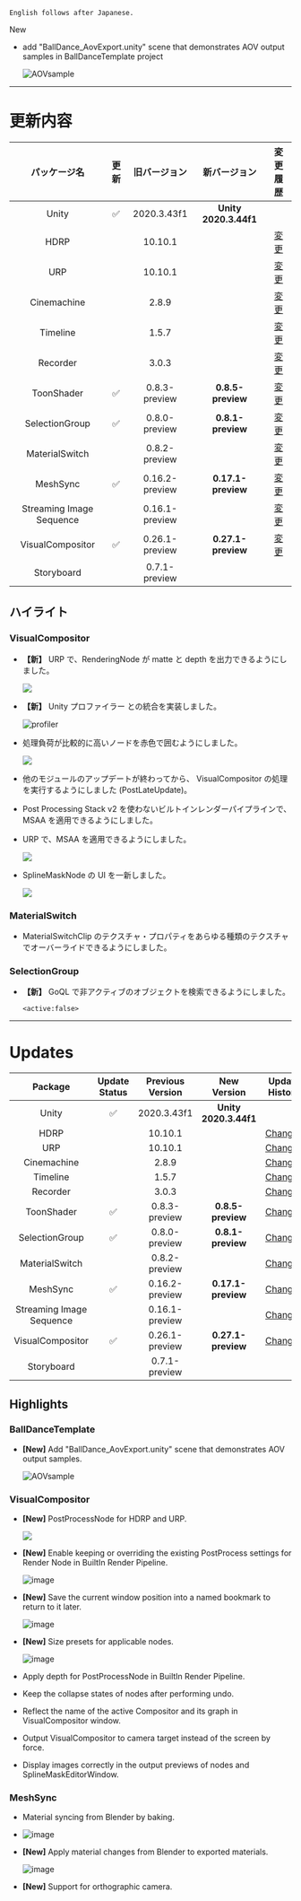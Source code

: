 ```
English follows after Japanese.
```

New
* add "BallDance_AovExport.unity" scene that demonstrates AOV output samples in BallDanceTemplate project
 
  ![AOVsample](https://user-images.githubusercontent.com/71803280/214796666-a2e2a580-0140-48b4-b745-ec121f29241c.png)

---

# 更新内容

|**パッケージ名**|**更新**|**旧バージョン**|**新バージョン**|**変更履歴**|
| :-: | :-: | :-: | :-: | :-: |
|Unity|:white_check_mark:|2020.3.43f1|**Unity 2020.3.44f1**||
|HDRP||10.10.1||[変更](https://docs.unity3d.com/Packages/com.unity.render-pipelines.high-definition@10.10/changelog/CHANGELOG.html) |
|URP||10.10.1||[変更](https://docs.unity3d.com/Packages/com.unity.render-pipelines.universal@10.10/changelog/CHANGELOG.html)|
|Cinemachine||2.8.9||[変更](https://docs.unity3d.com/Packages/com.unity.cinemachine@2.8/changelog/CHANGELOG.html)|
|Timeline||1.5.7||[変更](https://docs.unity3d.com/Packages/com.unity.timeline@1.5/changelog/CHANGELOG.html)|
|Recorder||3.0.3||[変更](https://docs.unity3d.com/Packages/com.unity.recorder@3.0/changelog/CHANGELOG.html)|
|ToonShader|:white_check_mark:|0.8.3-preview|**0.8.5-preview**|[変更](https://docs.unity3d.com/Packages/com.unity.toonshader@0.8/changelog/CHANGELOG.html)|
|SelectionGroup|:white_check_mark:|0.8.0-preview|**0.8.1-preview**|[変更](https://docs.unity3d.com/Packages/com.unity.selection-groups@0.8/changelog/CHANGELOG.html)|
|MaterialSwitch||0.8.2-preview||[変更](https://docs.unity3d.com/Packages/com.unity.material-switch@0.8/changelog/CHANGELOG.html)|
|MeshSync|:white_check_mark:|0.16.2-preview|**0.17.1-preview**|[変更](https://docs.unity3d.com/Packages/com.unity.meshsync@0.17/changelog/CHANGELOG.html)|
|Streaming Image Sequence||0.16.1-preview||[変更](https://docs.unity3d.com/Packages/com.unity.streaming-image-sequence@0.16/changelog/CHANGELOG.html)|
|VisualCompositor|:white_check_mark:|0.26.1-preview|**0.27.1-preview**|[変更](https://docs.unity3d.com/Packages/com.unity.visual-compositor@0.27/changelog/CHANGELOG.html)|
|Storyboard||0.7.1-preview|||


## **ハイライト**

### **VisualCompositor**

* **【新】** URP で、RenderingNode が matte と depth を出力できるようにしました。

  ![](https://user-images.githubusercontent.com/71803280/213374633-a090c2cb-cf68-4044-948e-5d94612d3141.png)

* **【新】** Unity プロファイラー との統合を実装しました。

  ![profiler](https://user-images.githubusercontent.com/71803280/213129643-eae056ab-2112-479e-b6a9-3e3ee316471b.png)

* 処理負荷が比較的に高いノードを赤色で囲むようにしました。

  ![](https://user-images.githubusercontent.com/71803280/213129544-233af8a2-23c2-4fff-bf77-73225d44b56c.png)

* 他のモジュールのアップデートが終わってから、 VisualCompositor の処理を実行するようにしました (PostLateUpdate)。

* Post Processing Stack v2 を使わないビルトインレンダーパイプラインで、MSAA を適用できるようにしました。

* URP で、MSAA を適用できるようにしました。

  ![](https://user-images.githubusercontent.com/71803280/214222899-c354a297-64bc-43eb-a463-a145f09626ea.png)


* SplineMaskNode の UI を一新しました。

  ![](https://user-images.githubusercontent.com/71803280/213129858-28308fec-173f-47a2-a29a-4da3b4575fc4.png)

### **MaterialSwitch**

* MaterialSwitchClip のテクスチャ・プロパティをあらゆる種類のテクスチャでオーバーライドできるようにしました。

### **SelectionGroup**

* **【新】** GoQL で非アクティブのオブジェクトを検索できるようにしました。
  ```
  <active:false>
  ``` 

---

# Updates

|**Package**|**Update Status**|**Previous Version**|**New Version**|**Update History**|
| :-: | :-: | :-: | :-: | :-: |
|Unity|:white_check_mark:|2020.3.43f1|**Unity 2020.3.44f1**||
|HDRP||10.10.1||[Changes](https://docs.unity3d.com/Packages/com.unity.render-pipelines.high-definition@10.10/changelog/CHANGELOG.html) |
|URP||10.10.1||[Changes](https://docs.unity3d.com/Packages/com.unity.render-pipelines.universal@10.10/changelog/CHANGELOG.html)|
|Cinemachine||2.8.9||[Changes](https://docs.unity3d.com/Packages/com.unity.cinemachine@2.8/changelog/CHANGELOG.html)|
|Timeline||1.5.7||[Changes](https://docs.unity3d.com/Packages/com.unity.timeline@1.5/changelog/CHANGELOG.html)|
|Recorder||3.0.3||[Changes](https://docs.unity3d.com/Packages/com.unity.recorder@3.0/changelog/CHANGELOG.html)|
|ToonShader|:white_check_mark:|0.8.3-preview|**0.8.5-preview**|[Changes](https://docs.unity3d.com/Packages/com.unity.toonshader@0.8/changelog/CHANGELOG.html)|
|SelectionGroup|:white_check_mark:|0.8.0-preview|**0.8.1-preview**|[Changes](https://docs.unity3d.com/Packages/com.unity.selection-groups@0.8/changelog/CHANGELOG.html)|
|MaterialSwitch||0.8.2-preview||[Changes](https://docs.unity3d.com/Packages/com.unity.material-switch@0.8/changelog/CHANGELOG.html)|
|MeshSync|:white_check_mark:|0.16.2-preview|**0.17.1-preview**|[Changes](https://docs.unity3d.com/Packages/com.unity.meshsync@0.17/changelog/CHANGELOG.html)|
|Streaming Image Sequence||0.16.1-preview||[Changes](https://docs.unity3d.com/Packages/com.unity.streaming-image-sequence@0.16/changelog/CHANGELOG.html)|
|VisualCompositor|:white_check_mark:|0.26.1-preview|**0.27.1-preview**|[Changes](https://docs.unity3d.com/Packages/com.unity.visual-compositor@0.27/changelog/CHANGELOG.html)|
|Storyboard||0.7.1-preview|||

## **Highlights**

### **BallDanceTemplate**

* **[New]** Add "BallDance_AovExport.unity" scene that demonstrates AOV output samples.

  ![AOVsample](https://user-images.githubusercontent.com/71803280/214796666-a2e2a580-0140-48b4-b745-ec121f29241c.png)


### **VisualCompositor**

* **[New]** PostProcessNode for HDRP and URP.

  ![](https://user-images.githubusercontent.com/71803280/220373115-32216534-3315-441d-8eec-ee6d7d18f491.png)


* **[New]** Enable keeping or overriding the existing PostProcess settings for Render Node in BuiltIn Render Pipeline.

  ![image](https://user-images.githubusercontent.com/71803280/220373652-5ac203e6-46bc-45c0-9f88-787869ccdfdc.png)

* **[New]** Save the current window position into a named bookmark to return to it later.

  ![image](https://user-images.githubusercontent.com/71803280/220374017-2c5161d9-1f28-405e-99ff-8685b3d6f17e.png)


* **[New]** Size presets for applicable nodes.

  ![image](https://user-images.githubusercontent.com/71803280/220374577-8950a1e8-5930-4466-8efe-d1a4f8ca1aa7.png)

* Apply depth for PostProcessNode in BuiltIn Render Pipeline.

* Keep the collapse states of nodes after performing undo.

* Reflect the name of the active Compositor and its graph in VisualCompositor window.

* Output VisualCompositor to camera target instead of the screen by force.

* Display images correctly in the output previews of nodes and SplineMaskEditorWindow.


### **MeshSync**

* Material syncing from Blender by baking.
* 
  ![image](https://user-images.githubusercontent.com/71803280/220378573-c0571fe5-4d80-4a93-82eb-2c690a7097f6.png)


* **[New]** Apply material changes from Blender to exported materials.

  ![image](https://user-images.githubusercontent.com/71803280/220377980-82a51d8e-b2b1-4fc2-89b3-2647877df532.png)


* **[New]** Support for orthographic camera.




